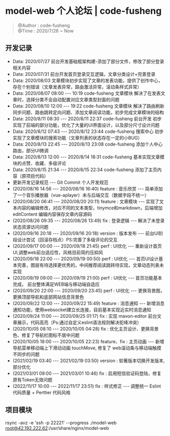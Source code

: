 # model-web 个人论坛 | code-fusheng

> @Author : code-fusheng</br>
> @Time : 2020/7/26 ~ Now

## 开发记录

* Data: 2020/07/27 前台开发基础框架构建-添加了部分文件，修改了部分登录相关内容
* Data: 2020/07/31 前台开发首页登录交互逻辑，文章分类设计+完善登录
* Data: 2020/08/03 文章模块初步实现了文章的发表功能，提供了创作中心，存在个别错误（文章发表异常，路由激活异常，滚动条样式异常）
* Data: 2020/08/07 08:00 --- 10:19 code-fusheng 文章模块 解决了在发表文章时，选择分类不会自动配置对应文章类型封面的问题
* Data: 2020/08/10 12:00 --- 19:22 code-fusheng 文章模块 解决了路由刷新同步问题、路由跳转定向问题、添加文章阅读功能，初步完成文章模块的结构 
* Data: 2020/8/11 08:30 --- 2020/8/11 22:37 code-fusheng 前台开发 初步实现了前端的部分功能，优化了大量的UI界面设计，以及部分尺寸设计问题
* Data: 2020/8/12 07:43 --- 2020/8/12 23:44 code-fusheng 搜索中心 初步实现了文章模块的搜索功能（文章列表的状态存在一定的小BUG）
* Data: 2020/8/13 22:45 --- 2020/8/13 23:08 code-fusheng 添加个人中心路由，部分UI微调
* Data: 2020/8/13 12:00 --- 2020/8/14 18:31 code-fusheng 基本实现文章模块的点赞、收藏、多级评论
* Data: 2020/8/15 21:34 --- 2020/8/15 22:34 code-fusheng 添加了主页内容（原项目代码）
* 更新开发记录规范 --- Git Commit 个人开发规范
* (2020/08/16 14:56 --- 2020/08/16 16:40) feature : 音乐欣赏 --- 简单添加了一个音乐播放器（vue-aplayer）未与后端交互（数据字段不统一）
* (2020/08/20 06:41 --- 2020/08/20 20:11) feature : 文章模块 --- 实现了文本内容的编辑修改，对应不同的文本类型，tinymce和markdown，后端增加 editContent 编辑内容保存文章内容源码
* (2020/08/26 09:35 --- 2020/08/26 13:49) fix : 登录逻辑 --- 解决了未登录状态资源访问问题
* (2020/09/16 20:18 --- 2020/09/16 20:18) version : 版本发布 --- 前台UI阶段设计尝试（回滚存档点）PS:完善了多级评论的交互
* (2020/09/17 00:00 --- 2020/09/18 21:45) perf : UI优化 --- 重新设计首页UI,调整web前台适应性，风格目前简约压抑风
* (2020/09/18 22:00 --- 2020/09/19 00:50) perf : UI优化 --- 首页UI设计基本完善，图层有待选择更优秀的，中间推荐阅读跳转待实现，文章动态列表未实现
* (2020/09/19 09:00 --- 2020/09/19 21:00) perf : UI优化 --- 首页功能基本完成， 前台整体满足WEB端与移动端自适应
* (2020/09/20 22:00 --- 2020/09/20 23:45) perf : UI优化 --- 更换背景图，更换顶部导航和底部网站信息背景色
* (2020/09/22 12:00 --- 2020/09/22 15:49) feature : 消息通知 --- 新增消息通知功能，使用websocket建立长连接，目前基本实现近实时消息通知
* (2020/09/24 11:00 --- 2020/09/25 01:17) fix : 实现 mavon-editor 前台文章展示，代码高亮（Ps:通过自定义eslint语法规则解决驼峰冲突）
* (2020/10/05 08:10 --- 2020/10/05 04:28) fix : 优化主页设计、更换背景色、修复了导航栏图标不居中问题
* (2020/10/05 18:00 --- 2020/10/05 22:23) feature、fix : 主页动画 --- 新增导航菜单移动端上下滑动动画 touchMove, 修复了 web滚动条与移动端触摸不同步的问题 
* (2021/02/19 03:40 --- 2021/02/19 03:50) version : 软著版本切换开发版本,部分优化
* (2021/03/01 09:00 --- 2021/03/01 10:46) fix : 启用短信验证码登陆，修复原有Token无效问题
* (2022/11/17 10:00 --- 2022/11/17 23:51) fix : 样式修正 --- 调整统一 Eslint 代码质量 + Perttier 代码风格
## 项目模块

rsync -avz -e 'ssh -p 22221' --progress ./model-web root@42.192.222.62:/usr/share/nginx/model-web
